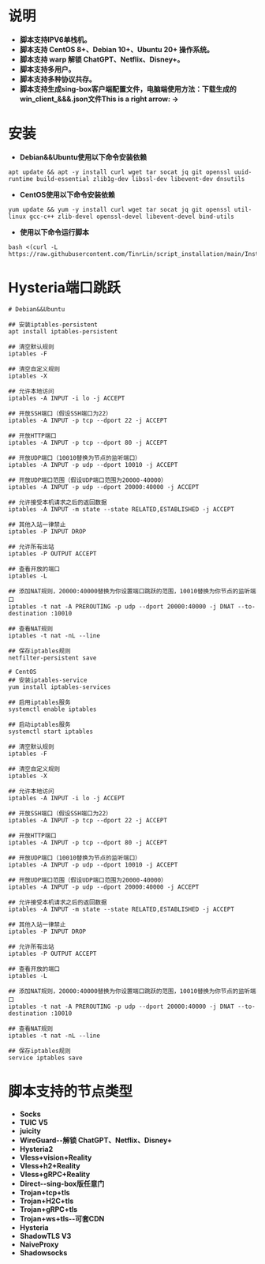 # **说明**
- **脚本支持IPV6单栈机。**
- **脚本支持 CentOS 8+、Debian 10+、Ubuntu 20+ 操作系统。**
- **脚本支持 warp 解锁 ChatGPT、Netflix、Disney+。**
- **脚本支持多用户。**
- **脚本支持多种协议共存。**
- **脚本支持生成sing-box客户端配置文件，电脑端使用方法：下载生成的win_client_&&&.json文件This is a right arrow: →**

# **安装**
- **Debian&&Ubuntu使用以下命令安装依赖**
```
apt update && apt -y install curl wget tar socat jq git openssl uuid-runtime build-essential zlib1g-dev libssl-dev libevent-dev dnsutils
```
- **CentOS使用以下命令安装依赖**
```
yum update && yum -y install curl wget tar socat jq git openssl util-linux gcc-c++ zlib-devel openssl-devel libevent-devel bind-utils
```
- **使用以下命令运行脚本**
```
bash <(curl -L https://raw.githubusercontent.com/TinrLin/script_installation/main/Install.sh)
```
# **Hysteria端口跳跃**
```
# Debian&&Ubuntu

## 安装iptables-persistent
apt install iptables-persistent

## 清空默认规则
iptables -F

## 清空自定义规则
iptables -X

## 允许本地访问
iptables -A INPUT -i lo -j ACCEPT

## 开放SSH端口（假设SSH端口为22）
iptables -A INPUT -p tcp --dport 22 -j ACCEPT

## 开放HTTP端口
iptables -A INPUT -p tcp --dport 80 -j ACCEPT

## 开放UDP端口（10010替换为节点的监听端口）
iptables -A INPUT -p udp --dport 10010 -j ACCEPT

## 开放UDP端口范围（假设UDP端口范围为20000-40000）
iptables -A INPUT -p udp --dport 20000:40000 -j ACCEPT

## 允许接受本机请求之后的返回数据
iptables -A INPUT -m state --state RELATED,ESTABLISHED -j ACCEPT

## 其他入站一律禁止
iptables -P INPUT DROP

## 允许所有出站
iptables -P OUTPUT ACCEPT

## 查看开放的端口
iptables -L

## 添加NAT规则，20000:40000替换为你设置端口跳跃的范围，10010替换为你节点的监听端口
iptables -t nat -A PREROUTING -p udp --dport 20000:40000 -j DNAT --to-destination :10010

## 查看NAT规则
iptables -t nat -nL --line

## 保存iptables规则
netfilter-persistent save
```
```
# CentOS
## 安装iptables-service
yum install iptables-services

## 启用iptables服务
systemctl enable iptables

## 启动iptables服务
systemctl start iptables

## 清空默认规则
iptables -F

## 清空自定义规则
iptables -X

## 允许本地访问
iptables -A INPUT -i lo -j ACCEPT

## 开放SSH端口（假设SSH端口为22）
iptables -A INPUT -p tcp --dport 22 -j ACCEPT

## 开放HTTP端口
iptables -A INPUT -p tcp --dport 80 -j ACCEPT

## 开放UDP端口（10010替换为节点的监听端口）
iptables -A INPUT -p udp --dport 10010 -j ACCEPT

## 开放UDP端口范围（假设UDP端口范围为20000-40000）
iptables -A INPUT -p udp --dport 20000:40000 -j ACCEPT

## 允许接受本机请求之后的返回数据
iptables -A INPUT -m state --state RELATED,ESTABLISHED -j ACCEPT

## 其他入站一律禁止
iptables -P INPUT DROP

## 允许所有出站
iptables -P OUTPUT ACCEPT

## 查看开放的端口
iptables -L

## 添加NAT规则，20000:40000替换为你设置端口跳跃的范围，10010替换为你节点的监听端口
iptables -t nat -A PREROUTING -p udp --dport 20000:40000 -j DNAT --to-destination :10010

## 查看NAT规则
iptables -t nat -nL --line

## 保存iptables规则
service iptables save
```

# **脚本支持的节点类型**
- **Socks**
- **TUIC V5**
- **juicity**
- **WireGuard--解锁 ChatGPT、Netflix、Disney+**
- **Hysteria2**
- **Vless+vision+Reality**
- **Vless+h2+Reality**
- **Vless+gRPC+Reality**
- **Direct--sing-box版任意门**
- **Trojan+tcp+tls**
- **Trojan+H2C+tls**
- **Trojan+gRPC+tls**
- **Trojan+ws+tls--可套CDN**
- **Hysteria**
- **ShadowTLS V3**
- **NaiveProxy**
- **Shadowsocks**
